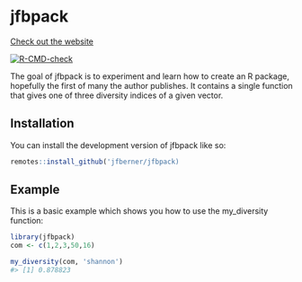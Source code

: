 
<!-- README.md is generated from README.Rmd. Please edit that file -->

# jfbpack

[Check out the website](https://jfberner.github.io/jfbpack)
<!-- badges: start -->
[![R-CMD-check](https://github.com/jfberner/jfbpack/actions/workflows/R-CMD-check.yaml/badge.svg)](https://github.com/jfberner/jfbpack/actions/workflows/R-CMD-check.yaml)
<!-- badges: end -->

The goal of jfbpack is to experiment and learn how to create an R
package, hopefully the first of many the author publishes. It contains a
single function that gives one of three diversity indices of a given
vector.

## Installation

You can install the development version of jfbpack like so:

``` r
remotes::install_github('jfberner/jfbpack)
```

## Example

This is a basic example which shows you how to use the my_diversity
function:

``` r
library(jfbpack)
com <- c(1,2,3,50,16)

my_diversity(com, 'shannon')
#> [1] 0.878823
```

